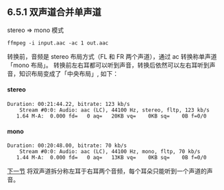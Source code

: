 ## 6.5.1 双声道合并单声道

stereo => mono 模式
```shell
ffmpeg -i input.aac -ac 1 out.aac
```
转换前，音频是 stereo 布局方式（FL 和 FR 两个声道），通过 ac 转换称单声道 「mono 布局」。
转换前左右耳都可以听到声音，转换后依然可以左右耳听到声音，知识布局变成了「中央布局」, 如下：

#### stereo 
```shell
Duration: 00:21:44.22, bitrate: 123 kb/s
    Stream #0:0: Audio: aac (LC), 44100 Hz, stereo, fltp, 123 kb/s
   1.64 M-A:  0.000 fd=   0 aq=   20KB vq=    0KB sq=    0B f=0/0
```

#### mono
```text
Duration: 00:20:48.00, bitrate: 70 kb/s
    Stream #0:0: Audio: aac (LC), 44100 Hz, mono, fltp, 70 kb/s
   1.44 M-A:  0.000 fd=   0 aq=   13KB vq=    0KB sq=    0B f=0/0  
```

[下一节](./6.5.2.md) 将双声道拆分称左耳于右耳两个音频，每个耳朵只能听到一个声道的声音。